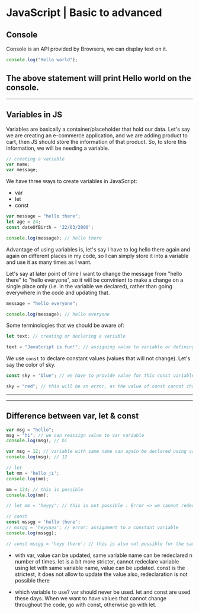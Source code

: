 # JavaScript | Basic to advanced

## Console
Console is an API provided by Browsers, we can display text on it.
```js
console.log("Hello world");
```
The above statement will print Hello world on the console.
---------------------------
---------------------------

## Variables in JS
Variables are basically a container/placeholder that hold our data. Let's say we are creating an e-commerce application, and we are adding product to cart, then JS should store the information of that product. So, to store this information, we will be needing a variable.
```js
// creating a variable
var name;
var message;
```
We have three ways to create variables in JavaScript:
- var
- let
- const

```js
var message = "hello there";
let age = 24;
const dateOfBirth = '22/03/2000';

console.log(message); // hello there
```
Advantage of using variables is, let's say I have to log hello there again and again on different places in my code, so I can simply store it into a variable and use it as many times as I want.

Let's say at later point of time I want to change the message from "hello there" to "hello everyone", so it will be convinient to make a change on a single place only (i.e. in the variable we declared), rather than going everywhere in the code and updating that.
```js
message = "hello everyone";

console.log(message); // hello everyone
```
Some terminologies that we should be aware of:
```js
let text; // creating or declaring a variable

text = "JavaScript is fun!"; // assigning value to variable or defining a variable or initializing value in variable
```
We use `const` to declare constant values (values that will not change). Let's say the color of sky.
```js
const sky = "blue"; // we have to provide value for this const variable at the time of declaration itself

sky = "red"; // this will be an error, as the value of const cannot change
```
---------------------------
---------------------------

## Difference between var, let & const
```js
var msg = "hello";
msg = "hi"; // we can reassign value to var variable
console.log(msg); // hi

var msg = 12; // variable with same name can again be declared using var
console.log(msg); // 12

// let
let mm = 'hello ji';
console.log(mm);

mm = 124; // this is possible
console.log(mm); 

// let mm = 'heyyy'; // this is not possible : Error => we cannot redeclare variable created using let (block scoped variable)

// const
const mssgg = 'hello there';
// mssgg = 'heyyaaa'; // error: assignment to a constant variable
console.log(mssgg);

// const mssgg = 'heyy there'; // this is also not possible for the same reason as let
```
- with var, value can be updated, same variable name can be redeclared n number of times. let is a bit more stricter, cannot redeclare variable using let with same variable name, value can be updated. const is the strictest, it does not allow to update the value also, redeclaration is not possible there

- which variable to use? var should never be used. let and const are used these days. When we want to have values that cannot change throughout the code, go with const, otherwise go with let.